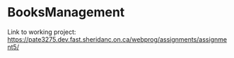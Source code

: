 # BooksManagement

Link to working project: https://pate3275.dev.fast.sheridanc.on.ca/webprog/assignments/assignment5/
